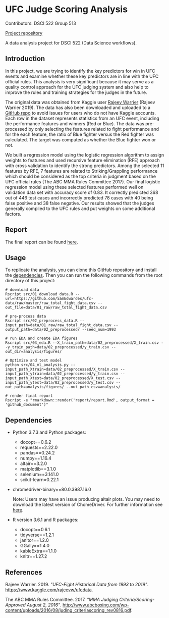 
# UFC Judge Scoring Analysis

Contributors: DSCI 522 Group 513

[Project repository](https://github.com/UBC-MDS/DSCI522_group315)

A data analysis project for DSCI 522 (Data Science workflows).

## Introduction

In this project, we are trying to identify the key predictors for win in
UFC events and examine whether these key predictors are in line with the
UFC official rules. This analysis is very significant because it may
serve as a quality control approach for the UFC judging system and also
help to improve the rules and training strategies for the judges in the
future.

The original data was obtained from Kaggle user [Rajeev
Warrier](https://www.kaggle.com/rajeevw) (Rajeev Warrier 2019). The data
has also been downloaded and uploaded to a [GitHub
repo](https://github.com/SamEdwardes/ufc-data) to avoid issues for users
who do not have Kaggle accounts. Each row in the dataset represents
statistics from an UFC event, including the performance features and
winners (Red or Blue). The data was pre-processed by only selecting the
features related to fight performance and for the each feature, the
ratio of Blue fighter versus the Red fighter was calculated. The target
was computed as whether the Blue fighter won or not.

We built a regression model using the logistic regression algorithm to
assign weights to features and used recursive feature elimination (RFE)
approach with cross validation to identify the strong predictors. Among
the selected 11 features by RFE, 7 features are related to
Striking/Grappling performance which should be considered as the top
criteria in judgment based on the UFC official rules (The ABC MMA Rules
Committee 2017). Our final logistic regression model using these
selected features performed well on validation data set with accuracy
score of 0.83. It correctly predicted 368 out of 446 test cases and
incorrectly predicted 78 cases with 40 being false positive and 38 false
negative. Our results showed that the judges generally complied to the
UFC rules and put weights on some additional factors.

## Report

The final report can be found
[here](https://github.com/UBC-MDS/DSCI522_group315/blob/master/report/report.Rmd).

## Usage

To replicate the analysis, you can clone this GitHub repository and
install the [dependencies](#dependencies). Then you can run the
following commands from the root directory of this project:

    # download data
    Rscript src/01_download_data.R --url=https://github.com/SamEdwardes/ufc-data/raw/master/raw_total_fight_data.csv --out_file=data/01_raw/raw_total_fight_data.csv
    
    # pre-process data 
    Rscript src/02_preprocess_data.R --input_path=data/01_raw/raw_total_fight_data.csv --output_path=data/02_preprocessed/ --seed_num=1993
    
    # run EDA and create EDA figures
    Rscript src/03_eda.R --X_train_path=data/02_preprocessed/X_train.csv --y_train_path=data/02_preprocessed/y_train.csv --out_dir=analysis/figures/
    
    # Optimize and test model
    python src/04_ml_analysis.py --input_path_Xtrain=data/02_preprocessed/X_train.csv --input_path_ytrain=data/02_preprocessed/y_train.csv --input_path_Xtest=data/02_preprocessed/X_test.csv --input_path_ytest=data/02_preprocessed/y_test.csv --out_path=analysis/figures/ --out_path_csv=analysis/
    
    # render final report
    Rscript -e "rmarkdown::render('report/report.Rmd', output_format = 'github_document')"

## Dependencies

  - Python 3.7.3 and Python packages:
    
      - docopt==0.6.2
      - requests==2.22.0
      - pandas==0.24.2
      - numpy==1.16.4
      - altair==3.2.0
      - matplotlib==3.1.0
      - selenium==3.141.0
      - scikit-learn=0.22.1

  - chromedriver-binary==80.0.3987.16.0
    
    Note: Users may have an issue producing altair plots. You may need
    to download the latest version of ChomeDriver. For further
    information see
    [here](https://github.com/UBC-MDS/DSCI522_group315/issues/17).

  - R version 3.6.1 and R packages:
    
      - docopt==0.6.1
      - tidyverse==1.2.1
      - janitor==1.2.0
      - GGally==1.4.0
      - kableExtra==1.1.0
      - knitr==1.27.2

## References

<div id="refs" class="references">

<div id="ref-UFC-dataset">

Rajeev Warrier. 2019. *"UFC-Fight Historical Data from 1993 to 2019"*.
<https://www.kaggle.com/rajeevw/ufcdata>.

</div>

<div id="ref-MMA-judging-criteria">

The ABC MMA Rules Committee. 2017. *"MMA Judging
Criteria/Scoring-Approved August 2, 2016"*.
<http://www.abcboxing.com/wp-content/uploads/2016/08/juding_criteriascoring_rev0816.pdf>.

</div>

</div>
